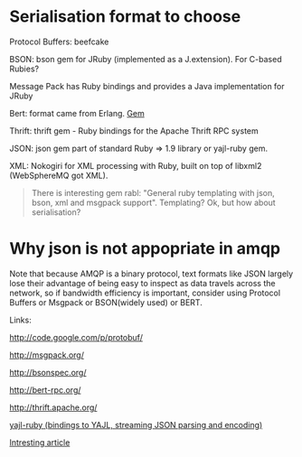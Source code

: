 # Serialisation format to choose

  Protocol Buffers: beefcake

  BSON: bson gem for JRuby (implemented as a J.extension). For C-based Rubies?

  Message Pack has Ruby bindings and provides a Java implementation for JRuby

  Bert: format came from Erlang. [Gem](https://github.com/github/bert)

  Thrift: thrift gem - Ruby bindings for the Apache Thrift RPC system

  JSON: json gem part of standard Ruby => 1.9 library or yajl-ruby gem.

  XML: Nokogiri for XML processing with Ruby, built on top of libxml2 (WebSphereMQ got XML).

> There is interesting gem rabl: "General ruby templating with json,
  bson, xml and msgpack support". Templating?
  Ok, but how about serialisation?

# Why json is not appopriate in amqp

Note that because AMQP is a binary protocol, text formats like JSON
  largely lose their advantage of being easy to inspect as data travels across
  the network, so if bandwidth efficiency is important, consider using
  Protocol Buffers or Msgpack or BSON(widely used) or BERT.

Links:

  http://code.google.com/p/protobuf/

  http://msgpack.org/

  http://bsonspec.org/

  http://bert-rpc.org/

  http://thrift.apache.org/

  [yajl-ruby (bindings to YAJL, streaming JSON parsing and encoding)](
  https://github.com/brianmario/yajl-ruby)

  [Intresting article](https://spin.atomicobject.com/2011/11/23/binary-serialization-tour-guide/)